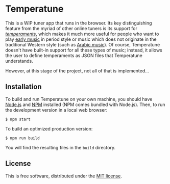 # Temperatune

This is a WIP tuner app that runs in the browser.  Its key distinguishing
feature from the myriad of other online tuners is its support for
*[temperaments](https://en.wikipedia.org/wiki/Musical_temperament)*, which
makes it much more useful for people who want to play [early
music](https://en.wikipedia.org/wiki/Early_music) in period style or music
which does not originate in the traditional Western style (such as [Arabic
music](https://en.wikipedia.org/wiki/Arabic_music)).  Of course, Temperatune
doesn't have built-in support for all these types of music; instead, it allows
the user to define temperaments as JSON files that Temperatune understands.

However, at this stage of the project, not all of that is implemented...

## Installation

To build and run Temperatune on your own machine, you should have
[Node.js](https://nodejs.org/en/) and [NPM](https://www.npmjs.com/) installed
(NPM comes bundled with Node.js).  Then, to run the development version in a
local web browser:

```shell
$ npm start
```

To build an optimized production version:

```shell
$ npm run build
```

You will find the resulting files in the `build` directory.

## License

This is free software, distributed under the [MIT
license](https://opensource.org/licenses/MIT).
